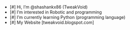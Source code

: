- [#]  Hi, I’m @shashankx86 (TweakVoid)
- [#]  I’m interested in Robotic and programming
- [#]  I’m currently learning Python (programming language)
- [#]  My Website [tweakvoid.blogspot.com]
